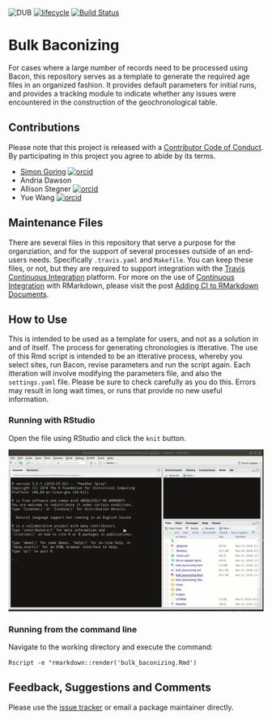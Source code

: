 ![DUB](https://img.shields.io/dub/l/vibe-d.svg)
 [![lifecycle](https://img.shields.io/badge/lifecycle-experimental-orange.svg)](https://www.tidyverse.org/lifecycle/#experimental)  [![Build Status](https://travis-ci.org/NeotomaDB/bulk-baconizing.svg?branch=master)](https://travis-ci.org/NeotomaDB/bulk-baconizing)


# Bulk Baconizing

For cases where a large number of records need to be processed using Bacon, this repository serves as a template to generate the required age files in an organized fashion.  It provides default parameters for initial runs, and provides a tracking module to indicate whether any issues were encountered in the construction of the geochronological table.

## Contributions

Please note that this project is released with a [Contributor Code of Conduct](CODE_OF_CONDUCT.md). By participating in this project you agree to abide by its terms.

*   [Simon Goring](http://goring.org) [![orcid](https://img.shields.io/badge/orcid-0000--0002--2700--4605-brightgreen.svg)](https://orcid.org/0000-0002-2700-4605)
*   Andria Dawson
*   Allison Stegner [![orcid](https://img.shields.io/badge/orcid-0000--0002--1412--8203-brightgreen.svg)](https://orcid.org/0000-0002-1412-8203)
*   Yue Wang [![orcid](https://img.shields.io/badge/orcid-0000--0002--9826--3276-brightgreen.svg)](https://orcid.org/0000-0002-9826-3276)

## Maintenance Files

There are several files in this repository that serve a purpose for the organziation, and for the support of several processes outside of an end-users needs.  Specifically `.travis.yaml` and `Makefile`.  You can keep these files, or not, but they are required to support integration with the [Travis Continuous Integration](https://travis-ci.org/) platform.  For more on the use of [Continuous Integration](https://en.wikipedia.org/wiki/Continuous_integration) with RMarkdown, please visit the post [Adding CI to RMarkdown Documents](http://www.goring.org/resources/Adding_CI_To_RMarkdown.html).

## How to Use

This is intended to be used as a template for users, and not as a solution in and of itself.  The process for generating chronologies is itterative.  The use of this Rmd script is intended to be an itterative process, whereby you select sites, run Bacon, revise parameters and run the script again.  Each itteration will involve modifying the parameters file, and also the `settings.yaml` file.  Please be sure to check carefully as you do this.  Errors may result in long wait times, or runs that provide no new useful information.

### Running with RStudio

Open the file using RStudio and click the `knit` button.

![](images/bacon_knit.gif)

### Running from the command line

Navigate to the working directory and execute the command:

```
Rscript -e "rmarkdown::render('bulk_baconizing.Rmd')
```

## Feedback, Suggestions and Comments

Please use the [issue tracker](https://github.com/neotomadb/bulk-baconizing/issues) or email a package maintainer directly.
